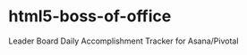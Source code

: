 html5-boss-of-office
====================

Leader Board Daily Accomplishment Tracker for Asana/Pivotal
